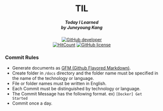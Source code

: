 <h1 align="center">TIL</h1>
<h5 align="center">Today I Learned<br>by Juneyoung Kang</h5>

[<p align = "center">
![GitHub developer](https://img.shields.io/badge/Developer-Juneyoung%20Kang-blue.svg?longCache=true&style=flat-square)](https://github.com/Juneyoung-Kang)<br>[![HitCount](http://hits.dwyl.io/Juneyoung-Kang/TIL.svg)](http://hits.dwyl.io/Juneyoung-Kang/TIL) [![GitHub license](https://img.shields.io/github/license/Juneyoung-Kang/TIL.svg?longCache=true&style=flat-square)](https://github.com/Juneyoung-Kang/TIL/blob/master/LICENSE)

### Commit Rules
- Generate documents as [GFM (Github Flavored Markdown)](https://help.github.com/articles/github-flavored-markdown/).  
- Create folder in `/docs` directory and the folder name must be specified in the name of the technology or language.  
- File or folder names must be written in English.  
- Each Commit must be distinguished by technology or language.  
- The Commit Message has the following format. ex) `[Docker] Get Started`  
- Commit once a day.  